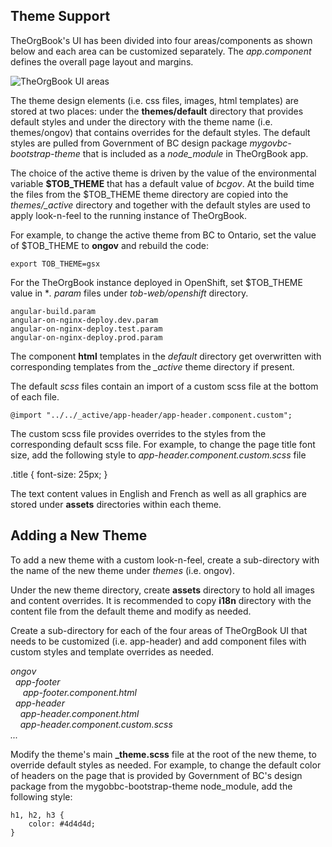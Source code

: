 ## Theme Support 

TheOrgBook's UI has been divided into four areas/components as shown below and each area can be customized separately. The *app.component* defines the overall page layout and margins.

![TheOrgBook UI areas](screenshot_mainpage.png "TheOrgBook UI areas")

The theme design elements (i.e. css files, images, html templates) are stored at two places: under the **themes/default** directory that provides default styles and under the directory with the theme name (i.e. themes/ongov) that contains overrides for the default styles. The default styles are pulled from Government of BC design package *mygovbc-bootstrap-theme* that is included as a *node_module* in TheOrgBook app. 

The choice of the active theme is driven by the value of the environmental variable **$TOB_THEME** that has a default value of *bcgov*. At the build time the files from the $TOB_THEME theme directory are copied into the *themes/_active* directory and together with the default styles are used to apply look-n-feel to the running instance of TheOrgBook.

For example, to change the active theme from BC to Ontario, set the value of $TOB_THEME to **ongov** and rebuild the code:

``` export TOB_THEME=gsx ```

For the TheOrgBook instance deployed in OpenShift, set $TOB_THEME value in **. param* files under *tob-web/openshift* directory.

```
angular-build.param
angular-on-nginx-deploy.dev.param
angular-on-nginx-deploy.test.param
angular-on-nginx-deploy.prod.param
```

The component **html** templates in the *default* directory get overwritten with corresponding templates from the *_active* theme directory if present.

The default *scss* files contain an import of a custom scss file at the bottom of each file. 

``` @import "../../_active/app-header/app-header.component.custom"; ```

The custom scss file provides overrides to the styles from the corresponding default scss file. For example, to change the page title font size, add the following style to *app-header.component.custom.scss* file

.title {
    font-size: 25px;
  }


The text content values in English and French as well as all graphics are stored under **assets** directories within each theme.

## Adding a New Theme

To add a new theme with a custom look-n-feel, create a sub-directory with the name of the new theme under *themes* (i.e. ongov).  

Under the new theme directory, create **assets** directory to hold all images and content overrides. It is recommended to copy **i18n** directory with the content file from the default theme and modify as needed.

Create a sub-directory for each of the four areas of TheOrgBook UI that needs to be customized (i.e. app-header) and add component files with custom styles and template overrides as needed.

<i>
ongov<br/>
&nbsp;&nbsp;app-footer<br/>
&nbsp;&nbsp;&nbsp;&nbsp;
app-footer.component.html<br/>
&nbsp;&nbsp;app-header</br>
&nbsp;&nbsp;&nbsp;&nbsp;app-header.component.html<br/>
&nbsp;&nbsp;&nbsp;&nbsp;app-header.component.custom.scss<br/>
...</i>

Modify the theme's main **_theme.scss** file at the root of the new theme, to override default styles as needed. For example, to change the default color of headers on the page that is provided by Government of BC's design package from the mygobbc-bootstrap-theme node_module, add the following style:

```
h1, h2, h3 {
    color: #4d4d4d;
}
```



